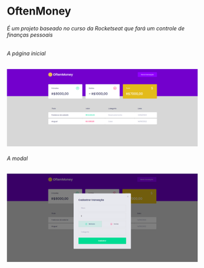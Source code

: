 # OftenMoney

###### É um projeto baseado no curso da Rocketseat que fará um controle de finanças pessoais

###### A página inicial

![Inicio](public/inicial.png)

###### A modal 

![Inicio](public/modal.png)